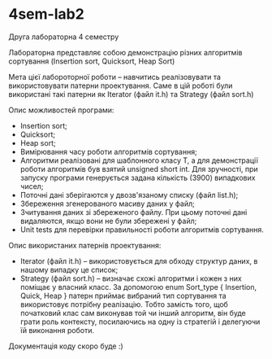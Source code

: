 # 4sem-lab2
 
Друга лабораторна 4 семестру

Лабораторна представляє собою демонстрацію різних алгоритмів сортування (Insertion sort, Quicksort, Heap Sort)

Мета цієї лабороторної роботи – навчитись реалізовувати та використовувати патерни проектування. Саме в цій роботі були використані такі патерни як Iterator (файл it.h) та Strategy (файл sort.h)

Опис можливостей програми:
 - Insertion sort;
 - Quicksort;
 - Heap sort;
 - Вимірювання часу роботи алгоритмів сортування;
 - Алгоритми реалізовані для шаблонного класу T, а для демонстрації роботи алгоритмів був взятий unsigned short int. Для зручності, при запуску програми генерується задана кількість (3900) випадкових чисел;
 - Поточні дані зберігаются у двозв'язаному списку (файл list.h);
 - Збереження згенерованого масиву даних у файл;
 - Зчитування даних зі збереженого файлу. При цьому поточні дані видаляются, якщо вони не були збережені у файл;
 - Unit tests для перевірки правильності роботи алгоритмів сортування.

 Опис використаних патернів проектування:
 - Iterator (файл it.h) – використовується для обходу структур даних, в нашому випадку це список;
 - Strategy (файл sort.h) – визначає схожі алгоритми і кожен з них поміщає у власний класс.
    За допомогою enum Sort_type { Insertion, Quick, Heap } патерн приймає вибраний тип сортування та використовує потрібну реалізацію. Тобто замість того, щоб початковий клас сам виконував той чи інший алгоритм, він буде грати роль контексту, посилаючись на одну із стратегій і делегуючи їй виконання роботи.

Документація коду скоро буде :)
